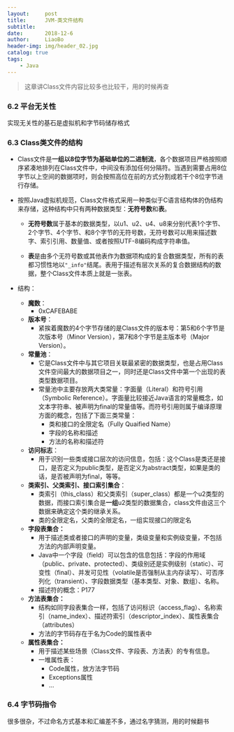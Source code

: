 ```yaml
---
layout:     post
title:      JVM-类文件结构
subtitle:   
date:       2018-12-6
author:     LiaoBo
header-img: img/header_02.jpg
catalog: true
tags:
    - Java
---
```

> 这章讲Class文件内容比较多也比较干，用的时候再查



### 6.2 平台无关性

实现无关性的基石是虚拟机和字节码储存格式



### 6.3 Class类文件的结构

- Class文件是**一组以8位字节为基础单位的二进制流**，各个数据项目严格按照顺序紧凑地排列在Class文件中，中间没有添加任何分隔符。当遇到需要占用8位字节以上空间的数据项时，则会按照高位在前的方式分割成若干个8位字节进行存储。

- 按照Java虚拟机规范，Class文件格式采用一种类似于C语言结构体的伪结构来存储，这种结构中只有两种数据类型：**无符号数**和**表**。

  - **无符号数**属于基本的数据类型，以u1、u2、u4、u8来分别代表1个字节、2个字节、4个字节、和8个字节的无符号数，无符号数可以用来描述数字、索引引用、数量值、或者按照UTF-8编码构成字符串值。

  - **表**是由多个无符号数或其他表作为数据项构成的复合数据类型，所有的表都习惯性地以```"_info"```结尾。表用于描述有层次关系的复合数据结构的数据，整个Class文件本质上就是一张表。

- 结构：
  - **魔数**：
    - 0xCAFEBABE
  - **版本号**：
    - 紧挨着魔数的4个字节存储的是Class文件的版本号：第5和6个字节是次版本号（Minor Version），第7和8个字节是主版本号（Major Version）。
  - **常量池**：
    - 它是Class文件中与其它项目关联最紧密的数据类型，也是占用Class文件空间最大的数据项目之一，同时还是Class文件中第一个出现的表类型数据项目。
    - 常量池中主要存放两大类常量：字面量（Literal）和符号引用（Symbolic Reference）。字面量比较接近Java语言的常量概念，如文本字符串、被声明为final的常量值等。而符号引用则属于编译原理方面的概念，包括了下面三类常量：
      - 类和接口的全限定名（Fully Quaified Name）
      - 字段的名称和描述
      - 方法的名称和描述符
  - **访问标志**：
    - 用于识别一些类或接口层次的访问信息，包括：这个Class是类还是接口，是否定义为public类型，是否定义为abstract类型，如果是类的话，是否被声明为final，等等。
  - **类索引、父类索引、接口索引集合**：
    - 类索引（this_class）和父类索引（super_class）都是一个u2类型的数据，而接口索引集合是**一组**u2类型的数据集合，class文件由这三个数据来确定这个类的继承关系。
    - 类的全限定名，父类的全限定名，一组实现接口的限定名
  - **字段表集合：**
    - 用于描述类或者接口的声明的变量，类级变量和实例级变量，不包括方法的内部声明变量。
    - Java中一个字段（field）可以包含的信息包括：字段的作用域（public、private、protected）、类级别还是实例级别（static）、可变性（final）、并发可见性（volatile是否强制从主内存读写）、可否序列化（transient）、字段数据类型（基本类型、对象、数组）、名称。
    - 描述符的概念：P177
  - **方法表集合：**
    - 结构如同字段表集合一样，包括了访问标识（access_flag）、名称索引（name_index）、描述符索引（descriptor_index）、属性表集合（attributes）
    - 方法的字节码存在于名为Code的属性表中
  - **属性表集合：**
    - 用于描述某些场景（Class文件、字段表、方法表）的专有信息。
    - 一堆属性表：
      - Code属性，放方法字节码
      - Exceptions属性
      - ...



### 6.4 字节码指令

很多很杂，不过命名方式基本和汇编差不多，通过名字猜测，用的时候翻书